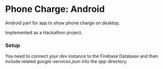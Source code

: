 # Phone Charge: Android
Android part for app to show phone charge on desktop.

Implemented as a Hackathon project.

### Setup
You need to connect your dev instance to the Firebase Database
and then include related *google-services.json* into the *app* directory.